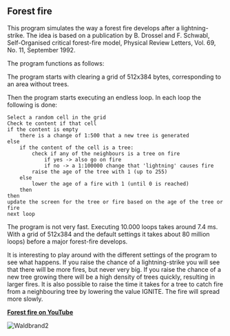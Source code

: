 

## Forest fire

This program simulates the way a forest fire develops after a lightning-strike. The idea is based on a publication by B. Drossel and F. Schwabl, Self-Organised critical forest-fire model, Physical Review Letters, Vol. 69, No. 11, September 1992.

The program functions as follows:

The program starts with clearing a grid of 512x384 bytes, corresponding to an area without trees.

Then the program starts executing an endless loop. In each loop the following is done:

	Select a random cell in the grid
	Check te content if that cell
	if the content is empty
		there is a change of 1:500 that a new tree is generated
	else
		if the content of the cell is a tree:
			check if any of the neighbours is a tree on fire
				if yes -> also go on fire
				if no -> a 1:100000 change that 'lightning' causes fire
			raise the age of the tree with 1 (up to 255)
		else
			lower the age of a fire with 1 (until 0 is reached)
		then
	then
	update the screen for the tree or fire based on the age of the tree or 			fire
	next loop
	
The program is not very fast. Executing 10.000 loops takes around 7.4 ms. With a grid of 512x384 and the default settings it takes about 80 million loops) before a major forest-fire develops.

It is interesting to play around with the different settings of the program to see what happens. If you raise the chance of a lightning-strike you will see that there will be more fires, but never very big. If you raise the chance of a new tree growing there will be a high density of trees quickly, resulting in larger fires. It is also possible to raise the time it takes for a tree to catch fire from a neighbouring tree by lowering the value IGNITE. The fire will spread more slowly.


[**Forest fire on YouTube**](https://youtu.be/JNGmbZAHrhY)


![Waldbrand2](https://user-images.githubusercontent.com/4964288/153408550-665f2bef-2022-4393-87c9-7bdef45b0746.jpg)

